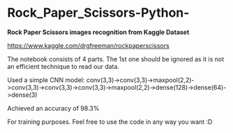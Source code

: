 # Rock_Paper_Scissors-Python-

**Rock Paper Scissors images recognition from Kaggle Dataset**

https://www.kaggle.com/drgfreeman/rockpaperscissors

The notebook consists of 4 parts. The 1st one should be ignored as it is not an efficient technique to read our data.

Used a simple CNN model: 
conv(3,3)->conv(3,3)->maxpool(2,2)->conv(3,3)->conv(3,3)->conv(3,3)->maxpool(2,2)->dense(128)->dense(64)->dense(3)

Achieved an accuracy of 98.3%

For training purposes. Feel free to use the code in any way you want :D
